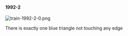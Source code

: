 #### 1992-2
![train-1992-2-0.png](https://github.com/lil-lab/nlvr/raw/master/nlvr/train/images/77/train-1992-2-0.png "train-1992-2-0.png")

There is exactly one blue triangle not touching any edge